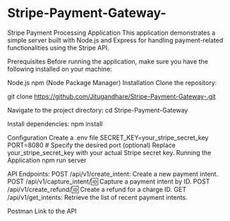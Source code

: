 # Stripe-Payment-Gateway-
Stripe Payment Processing Application
This application demonstrates a simple server built with Node.js and Express for handling payment-related functionalities using the Stripe API.

Prerequisites
Before running the application, make sure you have the following installed on your machine:

Node.js
npm (Node Package Manager)
Installation
Clone the repository:

git clone https://github.com/Jitugandhare/Stripe-Payment-Gateway-.git

Navigate to the project directory: cd Stripe-Payment-Gateway

Install dependencies: npm install

Configuration
Create a .env file SECRET_KEY=your_stripe_secret_key PORT=8080 # Specify the desired port (optional) Replace your_stripe_secret_key with your actual Stripe secret key.
Running the Application
npm run server

API Endpoints:
POST /api/v1/create_intent: Create a new payment intent. POST /api/v1/capture_intent/:id: Capture a payment intent by ID. POST /api/v1/create_refund/:id: Create a refund for a charge ID. GET /api/v1/get_intents: Retrieve the list of recent payment intents.



Postman Link to the API
